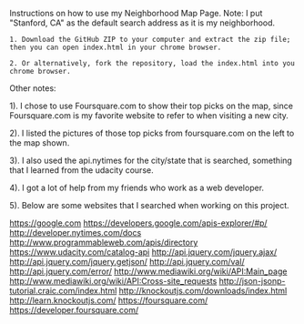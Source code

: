 
Instructions on how to use my Neighborhood Map Page. Note: I put "Stanford, CA" as the default search address as it is my neighborhood.

	1. Download the GitHub ZIP to your computer and extract the zip file; then you can open index.html in your chrome browser.

	2. Or alternatively, fork the repository, load the index.html into you chrome browser.



Other notes: 

1). I chose to use Foursquare.com to show their top picks on the map, since Foursquare.com is my favorite website to refer to when visiting a new city.

2). I listed the pictures of those top picks from foursquare.com on the left to the map shown.

3). I also used the api.nytimes for the city/state that is searched, something that I learned from the udacity course.

4). I got a lot of help from my friends who work as a web developer. 

5). Below are some websites that I searched when working on this project. 

https://google.com
https://developers.google.com/apis-explorer/#p/
http://developer.nytimes.com/docs
http://www.programmableweb.com/apis/directory
https://www.udacity.com/catalog-api
http://api.jquery.com/jquery.ajax/
http://api.jquery.com/jquery.getjson/
http://api.jquery.com/val/
http://api.jquery.com/error/
http://www.mediawiki.org/wiki/API:Main_page
http://www.mediawiki.org/wiki/API:Cross-site_requests
http://json-jsonp-tutorial.craic.com/index.html
http://knockoutjs.com/downloads/index.html
http://learn.knockoutjs.com/
https://foursquare.com/
https://developer.foursquare.com/







